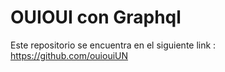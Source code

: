 # OUIOUI con Graphql

Este repositorio se encuentra en el siguiente link : https://github.com/ouiouiUN
